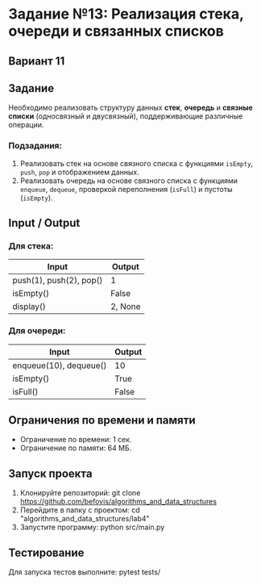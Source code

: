 # Задание №13: Реализация стека, очереди и связанных списков                                  
## Вариант 11

## Задание
Необходимо реализовать структуру данных **стек**, **очередь** и **связные списки** (односвязный и двусвязный), поддерживающие различные операции.

### Подзадания:  
1. Реализовать стек на основе связного списка с функциями `isEmpty`, `push`, `pop` и отображением данных.  
2. Реализовать очередь на основе связного списка с функциями `enqueue`, `dequeue`, проверкой переполнения (`isFull`) и пустоты (`isEmpty`). 

## Input / Output

### Для стека:  
| Input                  | Output            |  
|-------------------------|-------------------|  
| push(1), push(2), pop() | 1                |  
| isEmpty()              | False             |  
| display()              | 2, None           |  

### Для очереди:  
| Input                   | Output            |  
|--------------------------|-------------------|  
| enqueue(10), dequeue()  | 10                |  
| isEmpty()               | True              |  
| isFull()                | False             |  

## Ограничения по времени и памяти

- Ограничение по времени: 1 сек.
- Ограничение по памяти: 64 МБ.

## Запуск проекта

1. Клонируйте репозиторий:
git clone https://github.com/befovis/algorithms_and_data_structures
2. Перейдите в папку с проектом:
cd "algorithms_and_data_structures/lab4"
3. Запустите программу:
python src/main.py

## Тестирование
Для запуска тестов выполните:
pytest tests/
